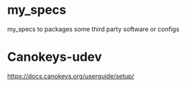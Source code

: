 # my_specs
my_specs to packages some third party software or configs

# Canokeys-udev
https://docs.canokeys.org/userguide/setup/

